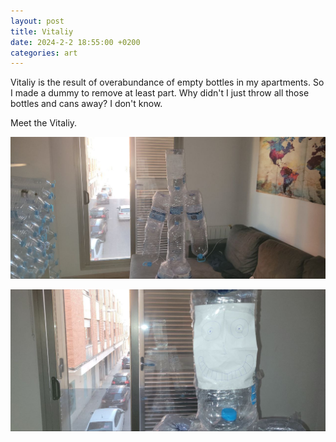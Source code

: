 ```yaml
---
layout: post
title: Vitaliy
date: 2024-2-2 18:55:00 +0200
categories: art
---
```


Vitaliy is the result of overabundance of empty bottles in my apartments.
So I made a dummy to remove at least part.
Why didn't I just throw all those bottles and cans away?
I don't know.

Meet the Vitaliy.

![vitaliy](../images/vitaliy/vitaliy1.jpg)

![vitaliy](../images/vitaliy/vitaliy2.jpg)
